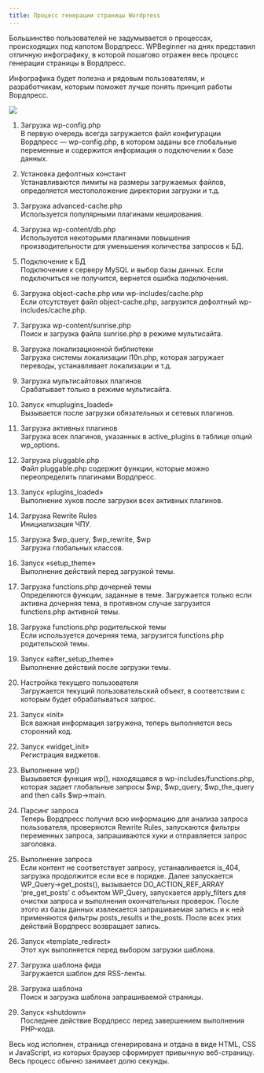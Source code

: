 ```yaml
---
title: Процесс генерации страницы Wordpress
---
```


Большинство пользователей не задумывается о процессах, происходящих под капотом Вордпресс. WPBeginner на днях представил отличную инфографику, в которой пошагово отражен весь процесс генерации страницы в Вордпресс.

Инфографика будет полезна и рядовым пользователям, и разработчикам, которым поможет лучше понять принцип работы Вордпресс.


![](/blog/wordpress-behind-the-scenes.png)

1. Загрузка wp-config.php  
   В первую очередь всегда загружается файл конфигурации Вордпресс — wp-config.php, в котором заданы все глобальные переменные и содержится информация о подключении к базе данных.

2. Установка дефолтных констант  
   Устанавливаются лимиты на размеры загружаемых файлов, определяется местоположение директории загрузки и т.д.

3. Загрузка advanced-cache.php  
   Используется популярными плагинами кеширования.

4. Загрузка wp-content/db.php  
   Используется некоторыми плагинами повышения производительности для уменьшения количества запросов к БД.

5. Подключение к БД  
   Подключение к серверу MySQL и выбор базы данных. Если подключиться не получится, вернется ошибка подключения.

6. Загрузка object-cache.php или wp-includes/cache.php  
   Если отсутствует файл object-cache.php, загрузится дефолтный wp-includes/cache.php.

7. Загрузка wp-content/sunrise.php  
   Поиск и загрузка файла sunrise.php в режиме мультисайта.

8. Загрузка локализационной библиотеки  
   Загрузка системы локализации l10n.php, которая загружает переводы, устанавливает локализации и т.д.

9. Загрузка мультисайтовых плагинов  
   Срабатывает только в режиме мультисайта.

10. Запуск «muplugins_loaded»  
    Вызывается после загрузки обязательных и сетевых плагинов.

11. Загрузка активных плагинов  
    Загрузка всех плагинов, указанных в active_plugins в таблице опций wp_options.

12. Загрузка pluggable.php  
    Файл pluggable.php содержит функции, которые можно переопределить плагинами Вордпресс.

13. Запуск «plugins_loaded»  
    Выполнение хуков после загрузки всех активных плагинов.

14. Загрузка Rewrite Rules  
    Инициализация ЧПУ.

15. Загрузка $wp_query, $wp_rewrite, $wp  
    Загрузка глобальных классов.

16. Запуск «setup_theme»  
    Выполнение действий перед загрузкой темы.

17. Загрузка functions.php дочерней темы  
    Определяются функции, заданные в теме. Загружается только если активна дочерняя тема, в противном случае загрузится functions.php активной темы.

18. Загрузка functions.php родительской темы  
    Если используется дочерняя тема, загрузится functions.php родительской темы.

19. Запуск «after_setup_theme»  
    Выполнение действий после загрузки темы.

20. Настройка текущего пользователя  
    Загружается текущий пользовательский объект, в соответствии с которым будет обрабатываться запрос.

21. Запуск «init»  
    Вся важная информация загружена, теперь выполняется весь сторонний код.

22. Запуск «widget_init»  
    Регистрация виджетов.

23. Выполнение wp()  
    Вызывается функция wp(), находящаяся в wp-includes/functions.php, которая задает глобальные запросы $wp, $wp_query, $wp_the_query and then calls $wp->main.

24. Парсинг запроса  
    Теперь Вордпресс получил всю информацию для анализа запроса пользователя, проверяются Rewrite Rules, запускаются фильтры переменных запроса, запрашиваются хуки и отправляется запрос заголовка.

25. Выполнение запроса  
    Если контент не соответствует запросу, устанавливается is_404, загрузка продолжится если все в порядке. Далее запускается WP_Query->get_posts(), вызывается DO_ACTION_REF_ARRAY ‘pre_get_posts’ с объектом WP_Query, запускается apply_filters для очистки запроса и выполнения окончательных проверок. После этого из базы данных извлекается запрашиваемая запись и к ней применяются фильтры posts_results и the_posts. После всех этих действий Вордпресс возвращает запись.

26. Запуск «template_redirect»  
    Этот хук выполняется перед выбором загрузки шаблона.

27. Загрузка шаблона фида  
    Загружается шаблон для RSS-ленты.

28. Загрузка шаблона  
    Поиск и загрузка шаблона запрашиваемой страницы.

29. Запуск «shutdown»  
    Последнее действие Вордпресс перед завершением выполнения PHP-кода.

Весь код исполнен, страница сгенерирована и отдана в виде HTML, CSS и JavaScript, из которых браузер сформирует привычную веб-страницу. Весь процесс обычно занимает долю секунды.
